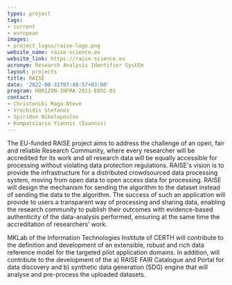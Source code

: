 ```yaml
---
types: project
tags:
- current
- european
images:
- project_logos/raise-logo.png
website_name: raise-science.eu
website_link: https://raise-science.eu
acronym: Research Analysis Identifier SystEm
layout: projects
title: RAISE
date: '2022-08-31T07:48:57+03:00'
program: HORIZON-INFRA-2021-EOSC-01
contact:
- Christoniki Maga-Nteve
- Vrochidis Stefanos
- Spiridon Nikolopoulos
- Kompatsiaris Yiannis (Ioannis)
---
```

<p>The EU-funded RAISE project aims to address the challenge of an open, fair and reliable Research Community, where every researcher will be accredited for its work and all research data will be equally accessible for processing without violating data protection regulations. RAISE's vision is to provide the infrastructure for a distributed crowdsourced data processing system, moving from open data to open access data for processing. RAISE will design the mechanism for sending the algorithm to the dataset instead of sending the data to the algorithm. The success of such an application will provide to users a transparent way of processing and sharing data, enabling the research community to publish their outcomes with evidence-based authenticity of the data-analysis performed, ensuring at the same time the accreditation of researchers’ work. </p>
 
<p>MKLab of the Information Technologies Institute of CERTH will contribute to the definition and development of an extensible, robust and rich data reference model for the targeted pilot application domains. In addition, will contribute to the development of the a) RAISE FAIR Catalogue and Portal for data discovery and b) synthetic data generation (SDG) engine that will analyse and pre-process the uploaded datasets.</p>
 

